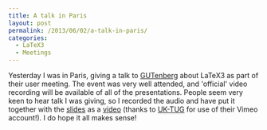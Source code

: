 ```yaml
---
title: A talk in Paris
layout: post
permalink: /2013/06/02/a-talk-in-paris/
categories:
  - LaTeX3
  - Meetings
---
```

Yesterday I was in Paris, giving a talk to [GUTenberg](http://gutenberg.eu.org/) about LaTeX3 as part of their user meeting. The event was very well attended, and 'official' video recording will be available of all of the presentations. People seem very keen to hear talk I was giving, so I recorded the audio and have put it together with the [slides](/uploads/2013/06/2013-06-01-LaTeX3.pdf) as a [video](https://vimeo.com/67504395) (thanks to [UK-TUG](http://uk.tug.org) for use of their Vimeo account!). I do hope it all makes sense!
